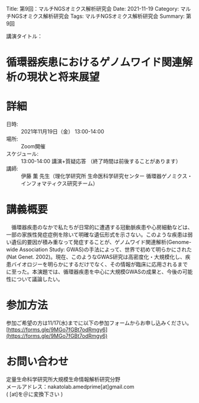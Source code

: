 Title: 第9回：マルチNGSオミクス解析研究会
Date: 2021-11-19
Category: マルチNGSオミクス解析研究会
Tags: マルチNGSオミクス解析研究会
Summary: 第9回

<div class="detail">
  <dl>
    <dt>講演タイトル：</dt>
    <h1 class="Title">循環器疾患におけるゲノムワイド関連解析の現状と将来展望</h1>
  </dl>
</div>






# 詳細

<div class="detail">
  <dl>
    <dt>日時:</dt>
      <dd class="date">2021年11月19日（金） 13:00-14:00</dd>
    <dt>場所:</dt>
      <dd>Zoom開催</dd>
    <dt>スケジュール:</dt>
    <dd>13:00-14:00 講演+質疑応答 （終了時間は前後することがあります）</dd>
    <dt>講師:</dt>
      <dd class="Speaker">伊藤 薫 先生（理化学研究所 生命医科学研究センター 循環器ゲノミクス・インフォマティクス研究チーム）</dd>
  </dl>
</div>










# 講義概要

　循環器疾患のなかで私たちが日常的に遭遇する冠動脈疾患や心房細動などは、一部の家族性発症症例を除いて明確な遺伝形式を示さない。このような疾患は弱い遺伝的要因が積み重なって発症することが、ゲノムワイド関連解析(Genome-wide Association Study: GWAS)の手法によって、世界で初めて明らかにされた(Nat Genet. 2002)。現在、このようなGWAS研究は高密度化・大規模化し、疾患バイオロジーを明らかにするだけでなく、その情報が臨床に応用されるまでに至った。本演題では、循環器疾患を中心に大規模GWASの成果と、今後の可能性について議論したい。




# 参加方法
参加ご希望の方は11/17(水)までに以下の参加フォームからお申し込みください。<br>[https://forms.gle/9MGo7fGBt7odRmgy6](https://forms.gle/9MGo7fGBt7odRmgy6)

# お問い合わせ
定量生命科学研究所大規模生命情報解析研究分野<br>
メールアドレス：nakatolab.amedprime[at]gmail.com<br>
( [at]を＠に変換下さい )


